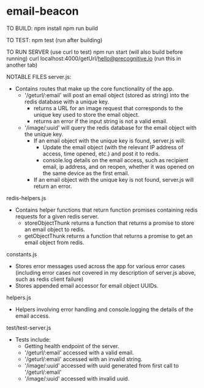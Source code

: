 # email-beacon

TO BUILD:
npm install
npm run build

TO TEST:
npm test (run after building)

TO RUN SERVER (use curl to test)
npm run start (will also build before running)
curl localhost:4000/getUrl/hello@precognitive.io (run this in another tab)

NOTABLE FILES
server.js:
  - Contains routes that make up the core functionality of the app.
    - '/geturl/:email' will post an email object (stored as string) into the redis database with a unique key.
      - returns a URL for an image request that corresponds to the unique key used to store the email object.
      - returns an error if the input string is not a valid email.
    - '/image/:uuid' will query the redis database for the email object with the unique key. 
      - If an email object with the unique key is found, server.js will:
        - Update the email object (with the relevant IP address of access, time opened, etc.) and post it to redis.
        - console.log details on the email access, such as recipient email, ip address, and on reopen, whether it was opened on the same device as the first email.
      - If an email object with the unique key is not found, server.js will return an error.

redis-helpers.js
  - Contains helper functions that return function promises containing redis requests for a given redis server. 
    - storeObjectThunk returns a function that returns a promise to store an email object to redis.
    - getObjectThunk returns a function that returns a promise to get an email object from redis.

constants.js
  - Stores error messages used across the app for various error cases (including error cases not covered in my description of server.js above, such as redis client failure)
  - Stores appended email accessor for email object UUIDs. 

helpers.js
  - Helpers involving error handling and console.logging the details of the email access.

test/test-server.js
  - Tests include:
    - Getting health endpoint of the server.
    - '/geturl/:email' accessed with a valid email.
    - '/geturl/:email' accessed with an invalid string.
    - '/image/:uuid' accessed with uuid generated from first call to '/geturl/:email'
    - '/image/:uuid' accessed with invalid uuid.